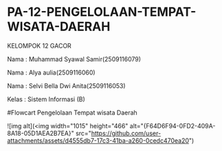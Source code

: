 # PA-12-PENGELOLAAN-TEMPAT-WISATA-DAERAH
 KELOMPOK 12 GACOR
 
 Nama  : Muhammad Syawal Samir(2509116079)
 
 Nama  : Alya aulia(2509116060)
 
 Nama  : Selvi Bella Dwi Anita(2509116053)
 
 Kelas : Sistem Informasi (B)

 #Flowcart Pengelolaan Tempat wisata Daerah

 ![img alt](<img width="1015" height="466" alt="{F64D6F94-0FD2-409A-8A18-05D1AEA2B7EA}" src="https://github.com/user-attachments/assets/d4555db7-17c3-41ba-a260-0cedc470ea20")

